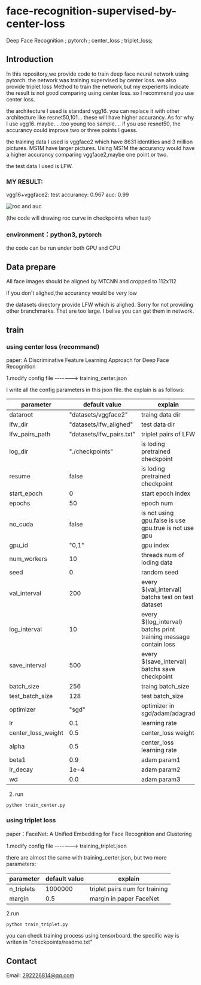 # face-recognition-supervised-by-center-loss
Deep Face Recognition ; pytorch ;  center_loss ; triplet_loss;

## Introduction
In this repository,we provide code to train deep face neural network using pytorch. the network was training supervised by center loss. we also provide
triplet loss Method to train the network,but my experients indicate the result is not good comparing  using center loss. so I
recommend you use center loss.

the architecture I used is standard vgg16. you can replace it with other architecture like resnet50,101...  these will have higher accurancy. As for why I use vgg16. maybe.....too young too sample....  if you use resnet50, the accurancy could improve two or three points I guess.

the training data I used is vggface2 which have 8631 identities and 3 million pictures. MS1M have larger pictures. Using MS1M the accurancy would have a higher accurancy comparing vggface2,maybe one point or two.

the test data I used is LFW. 

### MY RESULT:   
vgg16+vggface2:   test accurancy:  0.967     auc:  0.99

![roc and auc](https://github.com/llllllllllllllily/face-recognition-supervised-by-center-loss/resource/roc.png)

(the code will drawing roc curve in checkpoints when test)

### environment：python3, pytorch   

the code can be run under both GPU and CPU

## Data prepare
All face images should be aligned by MTCNN and cropped to 112x112

if you don't alighed,the accurancy would be very low

the datasets directory provide LFW which is alighed. Sorry for not providing other branchmarks. That are too large. I belive you can get them in network.
## train
### using center loss (recommand)
paper: A Discriminative Feature Learning Approach for Deep Face Recognition

1.modify config file -------> training_certer.json

I write all the config parameters in this json file. the explain is as follows:

| parameter  | default value | explain |
| -----------| --------------| --------|
|  dataroot  | "datasets/vggface2"| traing data dir|  
|  lfw_dir  | "datasets/lfw_alighed"| test data dir|
|  lfw_pairs_path  | "datasets/lfw_pairs.txt"| triplet pairs of LFW|
|  log_dir  | "./checkpoints" | is loding pretrained checkpoint|
|  resume  | false | is loding pretrained checkpoint|
|  start_epoch  | 0 | start epoch index|
|  epochs  | 50 | epoch num|
|  no_cuda  | false| is not using gpu.false is use gpu.true is not use gpu |
|  gpu_id  | "0,1"| gpu index|
|  num_workers  | 10| threads num of loding data|
|  seed  | 0| random seed|
|  val_interval  | 200| every $(val_interval) batchs test on test dataset|
|  log_interval  | 10| every $(log_interval) batchs print training message contain loss |
|  save_interval  | 500| every $(save_interval) batchs save checkpoint|
|  batch_size  | 256| traing batch_size|
|  test_batch_size  |128| test batch_size|
|  optimizer  | "sgd"| optimizer in sgd/adam/adagrad|
|  lr  |0.1| learning rate|
|  center_loss_weight  | 0.5| center_loss weight|
|  alpha  |0.5| center_loss learning rate|
|  beta1  | 0.9| adam param1|
|  lr_decay  |1e-4|  adam param2|
|  wd  |0.0|  adam param3|

2. run

```python train_center.py```

### using triplet loss
paper：FaceNet: A Unified Embedding for Face Recognition and Clustering

1.modify config file -------> training_triplet.json

there are almost the same with training_certer.json, but two more parameters:

| parameter  | default value | explain |
| -----------| --------------| --------|
|  n_triplets  |1000000|  triplet pairs num for training |
|  margin  |0.5|margin in paper FaceNet| 

2.run

```python train_triplet.py```

you can check training process using tensorboard. the specific way is writen in "checkpoints/readme.txt"

## Contact
Email:  292226814@qq.com


